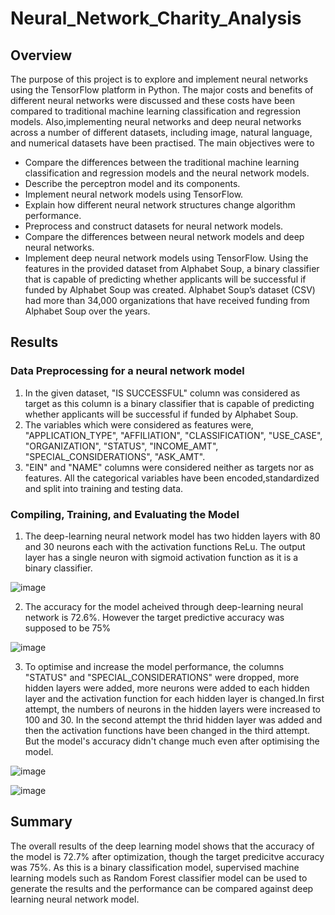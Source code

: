 # Neural_Network_Charity_Analysis
## Overview 
The purpose of this project is to explore and implement neural networks using the TensorFlow platform in Python. The major costs and benefits of different neural networks were discussed and these costs have been compared to traditional machine learning classification and regression models. Also,implementing neural networks and deep neural networks across a number of different datasets, including image, natural language, and numerical datasets have been practised. The main objectives were to
* Compare the differences between the traditional machine learning classification and regression models and the neural network models.
* Describe the perceptron model and its components.
* Implement neural network models using TensorFlow.
* Explain how different neural network structures change algorithm performance.
* Preprocess and construct datasets for neural network models.
* Compare the differences between neural network models and deep neural networks.
* Implement deep neural network models using TensorFlow.
Using the features in the provided dataset from Alphabet Soup, a binary classifier that is capable of predicting whether applicants will be successful if funded by Alphabet Soup was created. Alphabet Soup’s dataset (CSV) had more than 34,000 organizations that have received funding from Alphabet Soup over the years.

## Results
### Data Preprocessing for a neural network model
1. In the given dataset, "IS SUCCESSFUL" column was considered as target as this column is a binary classifier that is capable of predicting whether applicants          will be successful if funded by Alphabet Soup.
2. The variables which were considered as features were, "APPLICATION_TYPE", "AFFILIATION", "CLASSIFICATION", "USE_CASE", "ORGANIZATION", "STATUS", "INCOME_AMT",        "SPECIAL_CONSIDERATIONS", "ASK_AMT".
3. "EIN" and "NAME" columns were considered neither as targets nor as features. All the categorical variables have been encoded,standardized and split into              training and testing data.
 
### Compiling, Training, and Evaluating the Model
1. The deep-learning neural network model has two hidden layers with 80 and 30 neurons each with the activation functions ReLu. The output layer has a single neuron with sigmoid activation function as it is a binary classifier. 

![image](https://user-images.githubusercontent.com/108298416/200475279-59483399-2183-4d23-9281-27690a0847d7.png)

2. The accuracy for the model acheived through deep-learning neural network is 72.6%. However the target predictive accuracy was supposed to be 75%

![image](https://user-images.githubusercontent.com/108298416/200475700-ea029191-5a8b-4750-b801-2dea0f533b9d.png)

3. To optimise and increase the model performance, the columns "STATUS" and "SPECIAL_CONSIDERATIONS" were dropped, more hidden layers were added, more neurons were added to each hidden layer and the activation function for each hidden layer is changed.In first attempt, the numbers of neurons in the hidden layers were increased to 100 and 30. In the second attempt the thrid hidden layer was added and then the activation functions have been changed in the third attempt. But the model's accuracy didn't change much even after optimising the model. 

![image](https://user-images.githubusercontent.com/108298416/200477770-b7576541-9fef-4288-9c8d-6186913f7d1e.png)

![image](https://user-images.githubusercontent.com/108298416/200477867-48f48f15-1f5d-4f7f-8ec2-f8ce33aa2be6.png)

## Summary
The overall results of the deep learning model shows that the accuracy of the model is 72.7% after optimization, though the target predicitve accuracy was 75%. As this is a binary classification model, supervised machine learning models such as Random Forest classifier model can be used to generate the results and the performance can be compared against deep learning neural network model.

